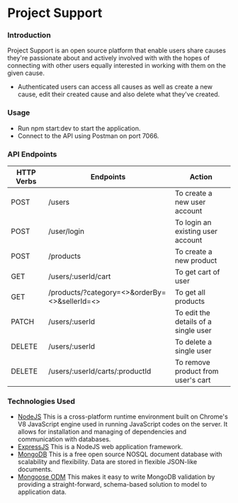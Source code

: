 # Project Support
### Introduction
Project Support is an open source platform that enable users share causes they're passionate about and actively involved with with the hopes of connecting with other users equally interested in working with them on the given cause.
<!-- ### Project Support Features
* Users can signup and login to their accounts
* Public (non-authenticated) users can access all causes on the platform -->
* Authenticated users can access all causes as well as create a new cause, edit their created cause and also delete what they've created.
<!-- ### Installation Guide
* Clone this repository [here](https://github.com/blackdevelopa/ProjectSupport.git).
* The develop branch is the most stable branch at any given time, ensure you're working from it.
* Run npm install to install all dependencies
* You can either work with the default mLab database or use your locally installed MongoDB. Do configure to your choice in the application entry file.
* Create an .env file in your project root folder and add your variables. See .env.sample for assistance. -->
### Usage
* Run npm start:dev to start the application.
* Connect to the API using Postman on port 7066.
### API Endpoints
| HTTP Verbs | Endpoints | Action |
| --- | --- | --- |
| POST | /users | To create a new user account |
| POST | /user/login | To login an existing user account |
| POST | /products | To create a new product |
| GET | /users/:userId/cart | To get cart of user |
| GET | /products/?category=<>&orderBy=<>&sellerId=<> | To get all products |
| PATCH | /users/:userId | To edit the details of a single user |
| DELETE | /users/:userId | To delete a single user |
| DELETE | /users/:userId/carts/:productId | To remove product from user's cart |
### Technologies Used
* [NodeJS](https://nodejs.org/) This is a cross-platform runtime environment built on Chrome's V8 JavaScript engine used in running JavaScript codes on the server. It allows for installation and managing of dependencies and communication with databases.
* [ExpressJS](https://www.expresjs.org/) This is a NodeJS web application framework.
* [MongoDB](https://www.mongodb.com/) This is a free open source NOSQL document database with scalability and flexibility. Data are stored in flexible JSON-like documents.
* [Mongoose ODM](https://mongoosejs.com/) This makes it easy to write MongoDB validation by providing a straight-forward, schema-based solution to model to application data.
<!-- ### Authors
* [Black Developa](https://github.com/blackdevelopa)
* ![alt text](https://avatars0.githubusercontent.com/u/29962968?s=400&u=7753a408ed02e51f88a13a5d11014484bc4d80ee&v=4) -->
<!-- ### License
This project is available for use under the MIT License. -->
